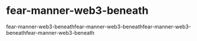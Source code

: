 # fear-manner-web3-beneath
fear-manner-web3-beneathfear-manner-web3-beneathfear-manner-web3-beneathfear-manner-web3-beneath
